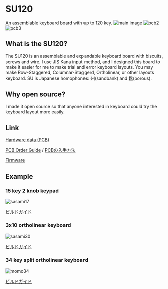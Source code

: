 # SU120

An assemblable keyboard board with up to 120 key.
![main image](https://github.com/e3w2q/su120-keyboard-doc/blob/master/mainimage.jpg?raw=true)
![pcb2](https://github.com/e3w2q/su120-keyboard-doc/blob/master/pcb2.jpg?raw=true)
![pcb3](https://github.com/e3w2q/su120-keyboard-doc/blob/master/pcb3.jpg?raw=true)

## What is the SU120?

The SU120 is an assemblable and expandable keyboard board with biscuits, screws and wire.
I use JIS Kana input method, and I designed this board to make it easier for me to make trial and error keyboard layouts.
You may make Row-Staggered, Columnar-Staggerd, Ortholinear, or other layouts keyboard.
SU is Japanese homophones: 州(sandbank) and 鬆(porous).

## Why open source?

I made it open source so that anyone interested in keyboard could try the keyboard layout more easily.

## Link

[Hardware data (PCB)](/pcb/)

[PCB Order Guide](https://github.com/e3w2q/su120-keyboard-doc/blob/master/common/pcb_order_guide.md) / [PCBの入手方法](https://github.com/e3w2q/su120-keyboard-doc/blob/master/common/pcb_order_guide_jp.md)

[Firmware](https://github.com/e3w2q/qmk_firmware/tree/su120/keyboards/handwired/su120)

## Example

### 15 key 2 knob keypad

![sasami17](https://github.com/e3w2q/su120-keyboard-doc/blob/master/sasami17/image/sasami17-4.jpg?raw=true)

[ビルドガイド](https://github.com/e3w2q/su120-keyboard-doc/blob/master/sasami17/readme_jp.md)

### 3x10 ortholinear keyboard

![sasami30](https://github.com/e3w2q/su120-keyboard-doc/blob/master/sasami30/image/sasami30.jpg?raw=true)

[ビルドガイド](https://github.com/e3w2q/su120-keyboard-doc/blob/master/sasami30/readme_jp.md)

### 34 key split ortholinear keyboard

![momo34](https://github.com/e3w2q/su120-keyboard-doc/blob/master/momo34/image/momo34.jpg?raw=true)

[ビルドガイド](https://github.com/e3w2q/su120-keyboard-doc/blob/master/momo34/readme_jp.md)

